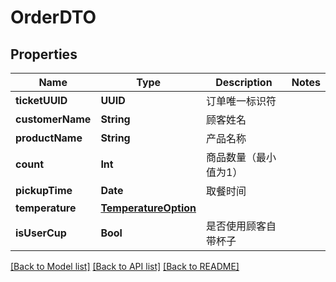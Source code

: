 # OrderDTO

## Properties
Name | Type | Description | Notes
------------ | ------------- | ------------- | -------------
**ticketUUID** | **UUID** | 订单唯一标识符 | 
**customerName** | **String** | 顾客姓名 | 
**productName** | **String** | 产品名称 | 
**count** | **Int** | 商品数量（最小值为1） | 
**pickupTime** | **Date** | 取餐时间 | 
**temperature** | [**TemperatureOption**](TemperatureOption.md) |  | 
**isUserCup** | **Bool** | 是否使用顾客自带杯子 | 

[[Back to Model list]](../README.md#documentation-for-models) [[Back to API list]](../README.md#documentation-for-api-endpoints) [[Back to README]](../README.md)


